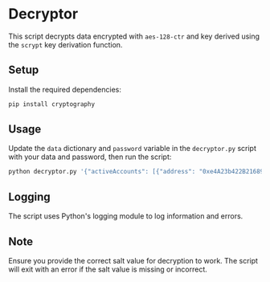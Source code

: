 # Decryptor

This script decrypts data encrypted with `aes-128-ctr` and key derived using the `scrypt` key derivation function. 

## Setup

Install the required dependencies:

```sh
pip install cryptography
```

## Usage

Update the `data` dictionary and `password` variable in the `decryptor.py` script with your data and password, then run the script:

```sh
python decryptor.py '{"activeAccounts": [{"address": "0xe4A23b422B21689ad394A525b54e7C1b052C80C5", "coin": 60, "derivationPath": "m/44'/60'/0'/0/0", "publicKey": "0469567c57e7f51b91c517a705d086061fa99f01b6a4fa08994a0b922ac6b1014f928c3a3b6c60f22d78d747c8214ae997f3e1c88588332eb07605295dba8d8491"}],"crypto":{"cipher":"aes-128-ctr","cipherparams":{"iv":"8a6c434354ce85a173afe1da2603c378"},"ciphertext":"4fb72645362329df2db066aa2f74bc47a42f2692c6b98c5842662ae94a761c42ba65b258a7e11ef1bd58da37a2b4e74b7c3627f28f450285b243e7c62afe8fd90e8594adf7bd83a2c4e9a8aa14e9","kdf":"scrypt","kdfparams":{"dklen":32,"n":16384,"p":4,"r":8,"salt":"YOUR_SALT_VALUE"},"mac":"5d0c565da42afb597eafa39fbfb49fc502b2b596472601f081fb3de1fac68bfd"},"id":"4dd6d157-0f0d-4412-aaf3-79912a3e1029","name":"","type":"mnemonic","version":3}' 'your_password'
```

## Logging

The script uses Python's logging module to log information and errors.

## Note

Ensure you provide the correct salt value for decryption to work. The script will exit with an error if the salt value is missing or incorrect.
